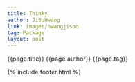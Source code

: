 ```yaml
---
title: Thinky
author: JiSuHwang
link: images/hwangjisoo
tag: Package
layout: post
---
```


<div class="deDep">
{{page.title}}
{{page.author}}
{{page.tag}}
</div>

<img src="{{page.link}}1.png" alt="">

{% include footer.html %}
